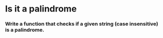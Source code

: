 # Is it a palindrome

### Write a function that checks if a given string (case insensitive) is a palindrome.
